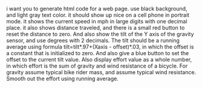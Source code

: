 


i want you to generate html code for a web page. use black background, and light gray text color. it should show up nice on a cell phone in portrait mode. it shows the current speed in mph in large digits with one decimal place. it also shows distance traveled, and there is a small red button to reset the distance to zero. And also show the tilt of the Y axis of the gravity sensor, and use degrees with 2 decimals.  The tilt should be a running average using formula tilt=tilt*.97+(Xaxis - offset)*.03, in which the offset is a constant that is initialized to zero.  And also give a blue button to set the offset to the current tilt value.  Also display effort value as a whole number, in which effort is the sum of gravity and wind resistance of a bicycle. For gravity assume typical bike rider mass, and assume typical wind resistance. Smooth out the effort using running average.
